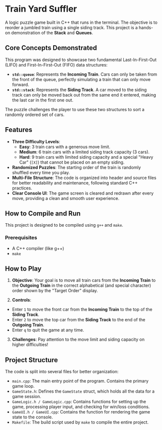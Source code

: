 # Train Yard Suffler

A logic puzzle game built in C++ that runs in the terminal. The objective is to reorder a jumbled train using a single siding track. This project is a hands-on demonstration of the **Stack** and **Queues**.

## Core Concepts Demonstrated

This program was designed to showcase two fundamental Last-In-First-Out (LIFO) and First-In-First-Out (FIFO) data structures:

* **`std::queue`**: Represents the **Incoming Train**. Cars can only be taken from the front of the queue, perfectly simulating a train that can only move forward.
* **`std::stack`**: Represents the **Siding Track**. A car moved to the siding track can only be moved back out from the same end it entered, making the last car in the first one out.

The puzzle challenges the player to use these two structures to sort a randomly ordered set of cars.

## Features

* **Three Difficulty Levels**:
  * **Easy**: 3 train cars with a generous move limit.
  * **Medium**: 6 train cars with a limited siding track capacity (3 cars).
  * **Hard**: 9 train cars with limited siding capacity and a special "Heavy Car" (`[X]`) that cannot be placed on an empty siding.
* **Randomized Puzzles**: The starting order of the train is randomly shuffled every time you play.
* **Multi-File Structure**: The code is organized into header and source files for better readability and maintenance, following standard C++ practices.
* **Clear Console UI**: The game screen is cleared and redrawn after every move, providing a clean and smooth user experience.

## How to Compile and Run

This project is designed to be compiled using `g++` and `make`.

### Prerequisites

* A C++ compiler (like g++)
* `make`

## How to Play

1. **Objective**: Your goal is to move all train cars from the **Incoming Train** to the **Outgoing Train** in the correct alphabetical (and special character) order shown by the "Target Order" display.

2. **Controls**:
* Enter `1` to move the front car from the **Incoming Train** to the top of the **Siding Track**.
* Enter `2` to move the top car from the **Siding Track** to the end of the **Outgoing Train**.
* Enter `q` to quit the game at any time.

3. **Challenges**: Pay attention to the move limit and siding capacity on higher difficulties!

## Project Structure

The code is split into several files for better organization:

* `main.cpp`: The main entry point of the program. Contains the primary game loop.
* `GameState.h`: Defines the `GameState` struct, which holds all the data for a game session.
* `GameLogic.h / GameLogic.cpp`: Contains functions for setting up the game, processing player input, and checking for win/loss conditions.
* `GameUI.h / GameUI.cpp`: Contains the function for rendering the game state to the console.
* `Makefile`: The build script used by `make` to compile the entire project.
